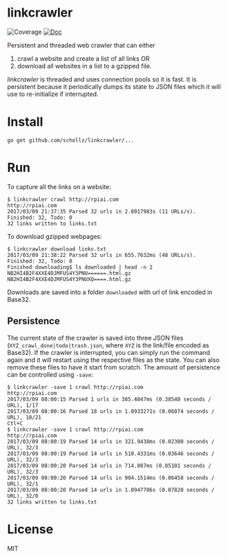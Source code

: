# linkcrawler

![Coverage](https://img.shields.io/badge/coverage-68%25-green.svg?style=flat-square)
[![Doc](http://img.shields.io/badge/godoc-reference-5272B4.svg?style=flat-square)](https://godoc.org/github.com/schollz/linkcrawler/lib)

Persistent and threaded web crawler that can either

  1. crawl a website and create a list of all links OR
  2. download all websites in a list to a gzipped file.

*linkcrawler* is threaded and uses connection pools so it is fast. It is persistent because it periodically dumps its state to JSON files which it will use to re-initialize if interrupted.

# Install

```
go get github.com/schollz/linkcrawler/...
```

# Run

To capture all the links on a website:

```
$ linkcrawler crawl http://rpiai.com
http://rpiai.com
2017/03/09 21:37:35 Parsed 32 urls in 2.8017983s (11 URLs/s). Finished: 32, Todo: 0
32 links written to links.txt
```

To download gzipped webpages:
```
$ linkcrawler download links.txt
2017/03/09 21:38:22 Parsed 32 urls in 655.7632ms (48 URLs/s). Finished: 32, Todo: 0
Finished downloading$ ls downloaded | head -n 2
NB2HI4B2F4XXE4DJMFUS4Y3PNU======.html.gz
NB2HI4B2F4XXE4DJMFUS4Y3PNUXQ====.html.gz
```

Downloads are saved into a folder `downloaded` with url of link encoded in Base32.


## Persistence

The current state of the crawler is saved into three JSON files (`XYZ_crawl_done|todo|trash.json`, where `XYZ` is the link/file encoded as Base32). If the crawler is interrupted, you can simply run the command again and it will restart using the respective files as the state. You can also remove these files to have it start from scratch. The amount of persistence can be controlled using `-save`:

```
$ linkcrawler -save 1 crawl http://rpiai.com
http://rpiai.com
2017/03/09 08:00:15 Parsed 1 urls in 385.4047ms (0.38540 seconds / URL), 1/17
2017/03/09 08:00:16 Parsed 18 urls in 1.0933271s (0.06074 seconds / URL), 18/21
Ctl+C
$ linkcrawler -save 1 crawl http://rpiai.com
http://rpiai.com
2017/03/09 08:00:19 Parsed 14 urls in 321.9438ms (0.02300 seconds / URL), 32/3
2017/03/09 08:00:19 Parsed 14 urls in 510.4331ms (0.03646 seconds / URL), 32/3
2017/03/09 08:00:20 Parsed 14 urls in 714.087ms (0.05101 seconds / URL), 32/3
2017/03/09 08:00:20 Parsed 14 urls in 904.1514ms (0.06458 seconds / URL), 32/1
2017/03/09 08:00:20 Parsed 14 urls in 1.0947706s (0.07820 seconds / URL), 32/0
32 links written to links.txt
```

# License

MIT

